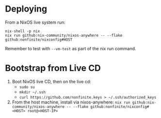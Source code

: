 # Deploying

From a NixOS live system run: 

```
nix-shell -p nix
nix run github:nix-community/nixos-anywhere -- --flake github:nonfinite/nixconfig#HOST
```

Remember to test with `--vm-test` as part of the nix run command.

# Bootstrap from Live CD

1. Boot NixOS live CD, then on the live cd:
   * `sudo su`
   * `mkdir ~/.ssh`
   * `curl https://github.com/nonfinite.keys > ~/.ssh/authorized_keys`
2. From the host machine, install via nixos-anywhere:
   `nix run github:nix-community/nixos-anywhere -- --flake github:nonfinite/nixconfig#<HOST> root@<HOST-IP>`

